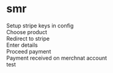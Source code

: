 # smr
Setup stripe keys in config <br />
Choose product <br />
Redirect to stripe <br />
Enter details <br />
Proceed payment <br />
Payment received on merchnat account <br />
test
